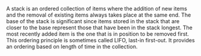 A stack is an ordered collection of items where the addition of new items and the removal of existing items always takes place at the same end. The base of the stack is significant since items stored in the stack that are closer to the base represent those that have been in the stack longest. The most recently added item is the one that is in position to be removed first. This ordering principle is sometimes called LIFO, last-in first-out. It provides an ordering based on length of time in the collection.
